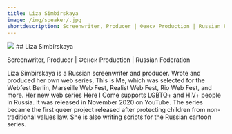 ```yaml
---
title: Liza Simbirskaya
image: /img/speaker/.jpg
shortdescription: Screenwriter, Producer | Фенси Production | Russian Federation
---
```

<img src="/img/speaker/.jpg">
## Liza Simbirskaya

Screenwriter, Producer | Фенси Production | Russian Federation

Liza Simbirskaya is a Russian screenwriter and producer. Wrote and produced her own web series, This is Me, which was selected for the Webfest Berlin, Marseille Web Fest, Realist Web Fest, Rio Web Fest, and more. Her new web series Here I Come supports LGBTQ+ and HIV+ people in Russia. It was released in November 2020 on YouTube. The series became the first queer project released after protecting children from non-traditional values law. She is also writing scripts for the Russian cartoon series.